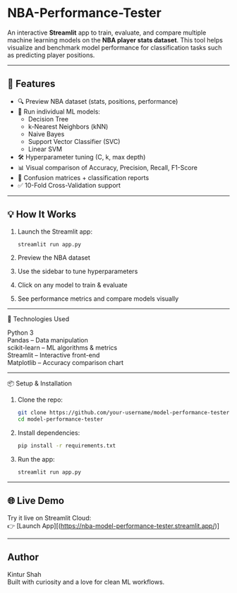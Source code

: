 # NBA-Performance-Tester

An interactive **Streamlit** app to train, evaluate, and compare multiple machine learning models on the **NBA player stats dataset**. This tool helps visualize and benchmark model performance for classification tasks such as predicting player positions.

---

## 🚀 Features

- 🔍 Preview NBA dataset (stats, positions, performance)
- 🧪 Run individual ML models:
  - Decision Tree
  - k-Nearest Neighbors (kNN)
  - Naive Bayes
  - Support Vector Classifier (SVC)
  - Linear SVM
- 🛠️ Hyperparameter tuning (C, k, max depth)
- 📊 Visual comparison of Accuracy, Precision, Recall, F1-Score
- 🧾 Confusion matrices + classification reports
- ✅ 10-Fold Cross-Validation support

---

## 💡 How It Works

1. Launch the Streamlit app:
   ```bash
   streamlit run app.py

2. Preview the NBA dataset

3. Use the sidebar to tune hyperparameters

4. Click on any model to train & evaluate

5. See performance metrics and compare models visually

---

🧠 Technologies Used <br>

Python 3 <br>
Pandas – Data manipulation <br>
scikit-learn – ML algorithms & metrics <br>
Streamlit – Interactive front-end <br>
Matplotlib – Accuracy comparison chart <br>

--- 

📦 Setup & Installation

1. Clone the repo:
   ```bash
   git clone https://github.com/your-username/model-performance-tester.git
   cd model-performance-tester

2. Install dependencies:
   ```bash
   pip install -r requirements.txt

3. Run the app:
   ```bash
   streamlit run app.py

--- 
## 🌐 Live Demo

Try it live on Streamlit Cloud:  
👉 [Launch App][(https://nba-model-performance-tester.streamlit.app/)]

---

## Author <br>
Kintur Shah <br>
Built with curiosity and a love for clean ML workflows.
